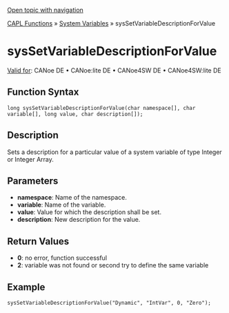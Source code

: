 [Open topic with navigation](../../../../../CANoeDEFamily.htm#Topics/CAPLFunctions/SystemVariables/Functions/CAPLfunctionSysSetVariableDescriptionForValue.md)

[CAPL Functions](../../CAPLfunctions.md) » [System Variables](../CAPLfunctionsSystemVariablesOverview.md) » sysSetVariableDescriptionForValue

# sysSetVariableDescriptionForValue

[Valid for](../../../Shared/FeatureAvailability.md): CANoe DE • CANoe:lite DE • CANoe4SW DE • CANoe4SW:lite DE

## Function Syntax

```plaintext
long sysSetVariableDescriptionForValue(char namespace[], char variable[], long value, char description[]);
```

## Description

Sets a description for a particular value of a system variable of type Integer or Integer Array.

## Parameters

- **namespace**: Name of the namespace.
- **variable**: Name of the variable.
- **value**: Value for which the description shall be set.
- **description**: New description for the value.

## Return Values

- **0**: no error, function successful
- **2**: variable was not found or second try to define the same variable

## Example

```plaintext
sysSetVariableDescriptionForValue("Dynamic", "IntVar", 0, "Zero");
```
